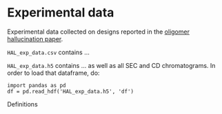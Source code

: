 # Experimental data

Experimental data collected on designs reported in the [oligomer hallucination paper](200~https://www.biorxiv.org/content/10.1101/2022.06.09.493773v1.full).

`HAL_exp_data.csv` contains ...

`HAL_exp_data.h5` contains ... as well as all SEC and CD chromatograms. In order to load that dataframe, do:

```
import pandas as pd
df = pd.read_hdf('HAL_exp_data.h5', 'df')
```

Definitions

